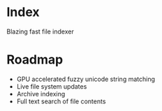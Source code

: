 # Index

Blazing fast file indexer

# Roadmap
- GPU accelerated fuzzy unicode string matching
- Live file system updates
- Archive indexing
- Full text search of file contents